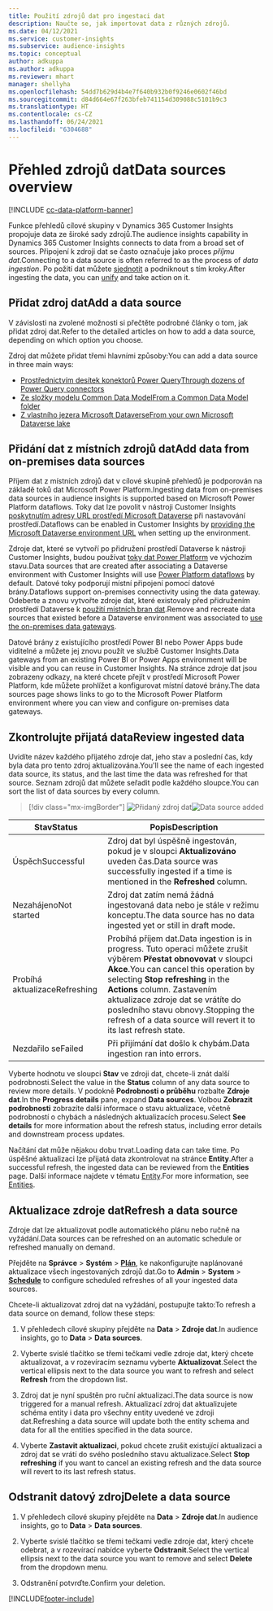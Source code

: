 ```yaml
---
title: Použití zdrojů dat pro ingestaci dat
description: Naučte se, jak importovat data z různých zdrojů.
ms.date: 04/12/2021
ms.service: customer-insights
ms.subservice: audience-insights
ms.topic: conceptual
author: adkuppa
ms.author: adkuppa
ms.reviewer: mhart
manager: shellyha
ms.openlocfilehash: 54dd7b629d4b4e7f640b932b0f9246e0602f46bd
ms.sourcegitcommit: d84d664e67f263bfeb741154d309088c5101b9c3
ms.translationtype: HT
ms.contentlocale: cs-CZ
ms.lasthandoff: 06/24/2021
ms.locfileid: "6304688"
---
```

# <a name="data-sources-overview"></a><span data-ttu-id="14980-103">Přehled zdrojů dat</span><span class="sxs-lookup"><span data-stu-id="14980-103">Data sources overview</span></span>

[!INCLUDE [cc-data-platform-banner](../includes/cc-data-platform-banner.md)]

<span data-ttu-id="14980-104">Funkce přehledů cílové skupiny v Dynamics 365 Customer Insights propojuje data ze široké sady zdrojů.</span><span class="sxs-lookup"><span data-stu-id="14980-104">The audience insights capability in Dynamics 365 Customer Insights connects to data from a broad set of sources.</span></span> <span data-ttu-id="14980-105">Připojení k zdroji dat se často označuje jako proces *příjmu dat*.</span><span class="sxs-lookup"><span data-stu-id="14980-105">Connecting to a data source is often referred to as the process of *data ingestion*.</span></span> <span data-ttu-id="14980-106">Po požití dat můžete [sjednotit](data-unification.md) a podniknout s tím kroky.</span><span class="sxs-lookup"><span data-stu-id="14980-106">After ingesting the data, you can [unify](data-unification.md) and take action on it.</span></span>

## <a name="add-a-data-source"></a><span data-ttu-id="14980-107">Přidat zdroj dat</span><span class="sxs-lookup"><span data-stu-id="14980-107">Add a data source</span></span>

<span data-ttu-id="14980-108">V závislosti na zvolené možnosti si přečtěte podrobné články o tom, jak přidat zdroj dat.</span><span class="sxs-lookup"><span data-stu-id="14980-108">Refer to the detailed articles on how to add a data source, depending on which option you choose.</span></span>

<span data-ttu-id="14980-109">Zdroj dat můžete přidat třemi hlavními způsoby:</span><span class="sxs-lookup"><span data-stu-id="14980-109">You can add a data source in three main ways:</span></span>

- [<span data-ttu-id="14980-110">Prostřednictvím desítek konektorů Power Query</span><span class="sxs-lookup"><span data-stu-id="14980-110">Through dozens of Power Query connectors</span></span>](connect-power-query.md)
- [<span data-ttu-id="14980-111">Ze složky modelu Common Data Model</span><span class="sxs-lookup"><span data-stu-id="14980-111">From a Common Data Model folder</span></span>](connect-common-data-model.md)
- [<span data-ttu-id="14980-112">Z vlastního jezera Microsoft Dataverse</span><span class="sxs-lookup"><span data-stu-id="14980-112">From your own Microsoft Dataverse lake</span></span>](connect-common-data-service-lake.md)

## <a name="add-data-from-on-premises-data-sources"></a><span data-ttu-id="14980-113">Přidání dat z místních zdrojů dat</span><span class="sxs-lookup"><span data-stu-id="14980-113">Add data from on-premises data sources</span></span>

<span data-ttu-id="14980-114">Příjem dat z místních zdrojů dat v cílové skupině přehledů je podporován na základě toků dat Microsoft Power Platform.</span><span class="sxs-lookup"><span data-stu-id="14980-114">Ingesting data from on-premises data sources in audience insights is supported based on Microsoft Power Platform dataflows.</span></span> <span data-ttu-id="14980-115">Toky dat lze povolit v nástroji Customer Insights [poskytnutím adresy URL prostředí Microsoft Dataverse](manage-environments.md#create-an-environment-in-an-existing-organization) při nastavování prostředí.</span><span class="sxs-lookup"><span data-stu-id="14980-115">Dataflows can be enabled in Customer Insights by [providing the Microsoft Dataverse environment URL](manage-environments.md#create-an-environment-in-an-existing-organization) when setting up the environment.</span></span>

<span data-ttu-id="14980-116">Zdroje dat, které se vytvoří po přidružení prostředí Dataverse k nástroji Customer Insights, budou používat [toky dat Power Platform](/power-query/dataflows/overview-dataflows-across-power-platform-dynamics-365) ve výchozím stavu.</span><span class="sxs-lookup"><span data-stu-id="14980-116">Data sources that are created after associating a Dataverse environment with Customer Insights will use [Power Platform dataflows](/power-query/dataflows/overview-dataflows-across-power-platform-dynamics-365) by default.</span></span> <span data-ttu-id="14980-117">Datové toky podporují místní připojení pomocí datové brány.</span><span class="sxs-lookup"><span data-stu-id="14980-117">Dataflows support on-premises connectivity using the data gateway.</span></span> <span data-ttu-id="14980-118">Odeberte a znovu vytvořte zdroje dat, které existovaly před přidružením prostředí Dataverse k [použití místních bran dat](/data-integration/gateway/service-gateway-app.md).</span><span class="sxs-lookup"><span data-stu-id="14980-118">Remove and recreate data sources that existed before a Dataverse environment was associated to [use the on-premises data gateways](/data-integration/gateway/service-gateway-app.md).</span></span>

<span data-ttu-id="14980-119">Datové brány z existujícího prostředí Power BI nebo Power Apps bude viditelné a můžete jej znovu použít ve službě Customer Insights.</span><span class="sxs-lookup"><span data-stu-id="14980-119">Data gateways from an existing Power BI or Power Apps environment will be visible and you can reuse in Customer Insights.</span></span> <span data-ttu-id="14980-120">Na stránce zdroje dat jsou zobrazeny odkazy, na které chcete přejít v prostředí Microsoft Power Platform, kde můžete prohlížet a konfigurovat místní datové brány.</span><span class="sxs-lookup"><span data-stu-id="14980-120">The data sources page shows links to go to the Microsoft Power Platform environment where you can view and configure on-premises data gateways.</span></span>

## <a name="review-ingested-data"></a><span data-ttu-id="14980-121">Zkontrolujte přijatá data</span><span class="sxs-lookup"><span data-stu-id="14980-121">Review ingested data</span></span>

<span data-ttu-id="14980-122">Uvidíte název každého přijatého zdroje dat, jeho stav a poslední čas, kdy byla data pro tento zdroj aktualizována.</span><span class="sxs-lookup"><span data-stu-id="14980-122">You'll see the name of each ingested data source, its status, and the last time the data was refreshed for that source.</span></span> <span data-ttu-id="14980-123">Seznam zdrojů dat můžete seřadit podle každého sloupce.</span><span class="sxs-lookup"><span data-stu-id="14980-123">You can sort the list of data sources by every column.</span></span>

> [!div class="mx-imgBorder"]
> <span data-ttu-id="14980-124">![Přidaný zdroj dat](media/configure-data-datasource-added.png "Přidaný zdroj dat")</span><span class="sxs-lookup"><span data-stu-id="14980-124">![Data source added](media/configure-data-datasource-added.png "Data source added")</span></span>

|<span data-ttu-id="14980-125">Stav</span><span class="sxs-lookup"><span data-stu-id="14980-125">Status</span></span>  |<span data-ttu-id="14980-126">Popis</span><span class="sxs-lookup"><span data-stu-id="14980-126">Description</span></span>  |
|---------|---------|
|<span data-ttu-id="14980-127">Úspěch</span><span class="sxs-lookup"><span data-stu-id="14980-127">Successful</span></span>   |<span data-ttu-id="14980-128">Zdroj dat byl úspěšně ingestován, pokud je v sloupci **Aktualizováno** uveden čas.</span><span class="sxs-lookup"><span data-stu-id="14980-128">Data source was successfully ingested if a time is mentioned in the **Refreshed** column.</span></span>
|<span data-ttu-id="14980-129">Nezahájeno</span><span class="sxs-lookup"><span data-stu-id="14980-129">Not started</span></span>   |<span data-ttu-id="14980-130">Zdroj dat zatím nemá žádná ingestovaná data nebo je stále v režimu konceptu.</span><span class="sxs-lookup"><span data-stu-id="14980-130">The data source has no data ingested yet or still in draft mode.</span></span>         |
|<span data-ttu-id="14980-131">Probíhá aktualizace</span><span class="sxs-lookup"><span data-stu-id="14980-131">Refreshing</span></span>    |<span data-ttu-id="14980-132">Probíhá příjem dat.</span><span class="sxs-lookup"><span data-stu-id="14980-132">Data ingestion is in progress.</span></span> <span data-ttu-id="14980-133">Tuto operaci můžete zrušit výběrem **Přestat obnovovat** v sloupci **Akce**.</span><span class="sxs-lookup"><span data-stu-id="14980-133">You can cancel this operation by selecting **Stop refreshing** in the **Actions** column.</span></span> <span data-ttu-id="14980-134">Zastavením aktualizace zdroje dat se vrátíte do posledního stavu obnovy.</span><span class="sxs-lookup"><span data-stu-id="14980-134">Stopping the refresh of a data source will revert it to its last refresh state.</span></span>       |
|<span data-ttu-id="14980-135">Nezdařilo se</span><span class="sxs-lookup"><span data-stu-id="14980-135">Failed</span></span>     |<span data-ttu-id="14980-136">Při přijímání dat došlo k chybám.</span><span class="sxs-lookup"><span data-stu-id="14980-136">Data ingestion ran into errors.</span></span>         |

<span data-ttu-id="14980-137">Vyberte hodnotu ve sloupci **Stav** ve zdroji dat, chcete-li znát další podrobnosti.</span><span class="sxs-lookup"><span data-stu-id="14980-137">Select the value in the **Status** column of any data source to review more details.</span></span> <span data-ttu-id="14980-138">V podokně **Podrobnosti o průběhu** rozbalte **Zdroje dat**.</span><span class="sxs-lookup"><span data-stu-id="14980-138">In the **Progress details** pane, expand **Data sources**.</span></span> <span data-ttu-id="14980-139">Volbou **Zobrazit podrobnosti** zobrazíte další informace o stavu aktualizace, včetně podrobností o chybách a následných aktualizacích procesu.</span><span class="sxs-lookup"><span data-stu-id="14980-139">Select **See details** for more information about the refresh status, including error details and downstream process updates.</span></span>

<span data-ttu-id="14980-140">Načítání dat může nějakou dobu trvat.</span><span class="sxs-lookup"><span data-stu-id="14980-140">Loading data can take time.</span></span> <span data-ttu-id="14980-141">Po úspěšné aktualizaci lze přijatá data zkontrolovat na stránce **Entity**.</span><span class="sxs-lookup"><span data-stu-id="14980-141">After a successful refresh, the ingested data can be reviewed from the **Entities** page.</span></span> <span data-ttu-id="14980-142">Další informace najdete v tématu [Entity](entities.md).</span><span class="sxs-lookup"><span data-stu-id="14980-142">For more information, see [Entities](entities.md).</span></span>

## <a name="refresh-a-data-source"></a><span data-ttu-id="14980-143">Aktualizace zdroje dat</span><span class="sxs-lookup"><span data-stu-id="14980-143">Refresh a data source</span></span>

<span data-ttu-id="14980-144">Zdroje dat lze aktualizovat podle automatického plánu nebo ručně na vyžádání.</span><span class="sxs-lookup"><span data-stu-id="14980-144">Data sources can be refreshed on an automatic schedule or refreshed manually on demand.</span></span> 

<span data-ttu-id="14980-145">Přejděte na **Správce** > **Systém** > [**Plán**](system.md#schedule-tab), ke nakonfigurujte naplánované aktualizace všech ingestovaných zdrojů dat.</span><span class="sxs-lookup"><span data-stu-id="14980-145">Go to **Admin** > **System** > [**Schedule**](system.md#schedule-tab) to configure scheduled refreshes of all your ingested data sources.</span></span>

<span data-ttu-id="14980-146">Chcete-li aktualizovat zdroj dat na vyžádání, postupujte takto:</span><span class="sxs-lookup"><span data-stu-id="14980-146">To refresh a data source on demand, follow these steps:</span></span>

1. <span data-ttu-id="14980-147">V přehledech cílové skupiny přejděte na **Data** > **Zdroje dat**.</span><span class="sxs-lookup"><span data-stu-id="14980-147">In audience insights, go to **Data** > **Data sources**.</span></span>

2. <span data-ttu-id="14980-148">Vyberte svislé tlačítko se třemi tečkami vedle zdroje dat, který chcete aktualizovat, a v rozevíracím seznamu vyberte **Aktualizovat**.</span><span class="sxs-lookup"><span data-stu-id="14980-148">Select the vertical ellipsis next to the data source you want to refresh and select **Refresh** from the dropdown list.</span></span>

3. <span data-ttu-id="14980-149">Zdroj dat je nyní spuštěn pro ruční aktualizaci.</span><span class="sxs-lookup"><span data-stu-id="14980-149">The data source is now triggered for a manual refresh.</span></span> <span data-ttu-id="14980-150">Aktualizací zdroj dat aktualizujete schéma entity i data pro všechny entity uvedené ve zdroji dat.</span><span class="sxs-lookup"><span data-stu-id="14980-150">Refreshing a data source will update both the entity schema and data for all the entities specified in the data source.</span></span>

4. <span data-ttu-id="14980-151">Vyberte **Zastavit aktualizaci**, pokud chcete zrušit existující aktualizaci a zdroj dat se vrátí do svého posledního stavu aktualizace.</span><span class="sxs-lookup"><span data-stu-id="14980-151">Select **Stop refreshing** if you want to cancel an existing refresh and the data source will revert to its last refresh status.</span></span>

## <a name="delete-a-data-source"></a><span data-ttu-id="14980-152">Odstranit datový zdroj</span><span class="sxs-lookup"><span data-stu-id="14980-152">Delete a data source</span></span>

1. <span data-ttu-id="14980-153">V přehledech cílové skupiny přejděte na **Data** > **Zdroje dat**.</span><span class="sxs-lookup"><span data-stu-id="14980-153">In audience insights, go to **Data** > **Data sources**.</span></span>

2. <span data-ttu-id="14980-154">Vyberte svislé tlačítko se třemi tečkami vedle zdroje dat, který chcete odebrat, a v rozevírací nabídce vyberte **Odstranit**.</span><span class="sxs-lookup"><span data-stu-id="14980-154">Select the vertical ellipsis next to the data source you want to remove and select **Delete** from the dropdown menu.</span></span>

3. <span data-ttu-id="14980-155">Odstranění potvrďte.</span><span class="sxs-lookup"><span data-stu-id="14980-155">Confirm your deletion.</span></span>


[!INCLUDE[footer-include](../includes/footer-banner.md)]
